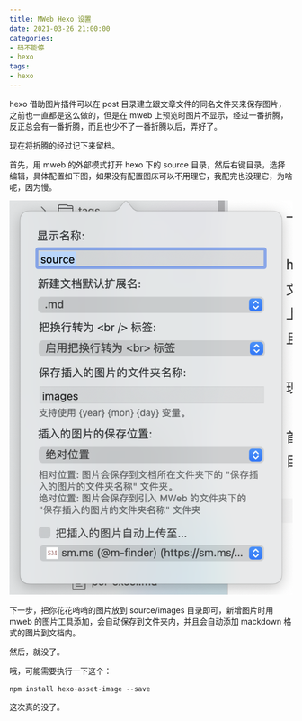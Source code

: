 ```yaml
---
title: MWeb Hexo 设置
date: 2021-03-26 21:00:00
categories: 
- 码不能停
- hexo
tags: 
- hexo
---
```


hexo 借助图片插件可以在 post 目录建立跟文章文件的同名文件夹来保存图片，之前也一直都是这么做的，但是在 mweb 上预览时图片不显示，经过一番折腾，反正总会有一番折腾，而且也少不了一番折腾以后，弄好了。

现在将折腾的经过记下来留档。

首先，用 mweb 的外部模式打开 hexo 下的 source 目录，然后右键目录，选择编辑，具体配置如下图，如果没有配置图床可以不用理它，我配完也没理它，为啥呢，因为慢。

![图片路径](/images/mweb-images.png)


下一步，把你花花哨哨的图片放到 source/images 目录即可，新增图片时用 mweb 的图片工具添加，会自动保存到文件夹内，并且会自动添加 mackdown 格式的图片到文档内。

然后，就没了。

哦，可能需要执行一下这个：
```shell
npm install hexo-asset-image --save
```

这次真的没了。

